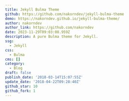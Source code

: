```yaml
---
title: Jekyll Bulma Theme
github: https://github.com/nakorndev/jekyll-bulma-theme
demo: https://nakorndev.github.io/jekyll-bulma-theme/
author: nakorndev
author_link: https://github.com/nakorndev
date: 2023-11-29T09:03:08.959Z
description: A pure Bulma theme for Jekyll.
ssg:
  - Jekyll
css:
  - Bulma
cms: []
category:
  - Blog
draft: false
publish_date: '2018-03-14T15:07:55Z'
update_date: '2018-04-22T09:28:40Z'
github_star: 10
github_fork: 1
---
```

